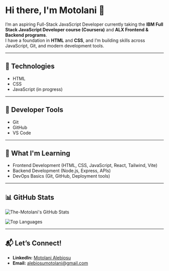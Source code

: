 # Hi there, I'm Motolani 👋

I’m an aspiring Full-Stack JavaScript Developer currently taking the **IBM Full Stack JavaScript Developer course (Coursera)** and **ALX Frontend & Backend programs**.  
I have a foundation in **HTML** and **CSS**, and I’m building skills across JavaScript, Git, and modern development tools.

---

## 🚀 Technologies
- HTML  
- CSS  
- JavaScript (in progress)  

---

## 🧰 Developer Tools
- Git  
- GitHub  
- VS Code  

---

## 🌱 What I'm Learning
- Frontend Development (HTML, CSS, JavaScript, React, Tailwind, Vite)  
- Backend Development (Node.js, Express, APIs)  
- DevOps Basics (Git, GitHub, Deployment tools)  

---

## 📊 GitHub Stats
![The-Motolani's GitHub Stats](https://github-readme-stats.vercel.app/api?username=The-Motolani&show_icons=true&theme=radical)  

![Top Languages](https://github-readme-stats.vercel.app/api/top-langs/?username=The-Motolani&layout=compact&theme=radical)  

---

## 📬 Let’s Connect!
- **LinkedIn:** [Motolani Alebiosu](https://www.linkedin.com/in/motolanicalebiosu)  
- **Email:** alebiosumotolani@gmail.com

